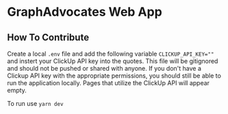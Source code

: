 # GraphAdvocates Web App

## How To Contribute

Create a local `.env` file and add the following variable `CLICKUP_API_KEY=""` and instert your ClickUp API key into the quotes.
This file will be gitignored and should not be pushed or shared with anyone.
If you don't have a Clickup API key with the appropriate permissions, you should still be able to run the application locally. Pages that utilize the ClickUp API
will appear empty.
 
To run use `yarn dev`
